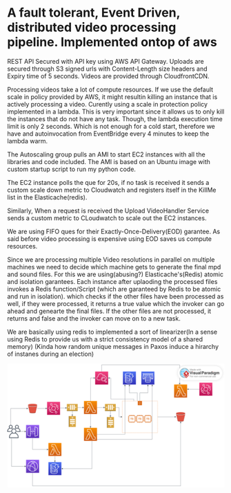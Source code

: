 # A fault tolerant, Event Driven, distributed video processing pipeline. Implemented ontop of aws

REST API Secured with API key using AWS API Gateway.
Uploads are secured through S3 signed urls with Content-Length size headers and Expiry time of 5 seconds.
Videos are provided through CloudfrontCDN.

Processing videos take a lot of compute resources. If we use the default scale in policy provided by AWS, it might resultin killing an instance that is actively processing a video.
Curently using a scale in protection policy implemented in a lambda. This is very important since it allows us to only kill the instances that do not have
any task. Though, the lambda execution time limit is only 2 seconds. Which is not enough for a cold start, therefore we have and autoinvocation from EventBridge every 4 minutes
to keep the lambda warm.

The Autoscaling group pulls an AMI to start EC2 instances with all the libraries and code included.
The AMI is based on an Ubuntu image with custom startup script to run my python code.

The EC2 instance polls the que for 20s, if no task is received it sends a custom scale down metric to Cloudwatch and registers
itself in the KillMe list in the Elasticache(redis).

Similarly, When a request is received the Upload VideoHandler Service sends a custom metric to CLoudwatch to scale out
the EC2 instances.

We are using FIFO ques for their Exactly-Once-Delivery(EOD) garantee. As said before video processing is expensive using EOD saves us compute resources.

Since we are processing multiple Video resolutions in parallel on multiple machines we need to decide which machine gets to generate the final mpd and sound files.
For this we are using(abusing?) Elasticache's(Redis) atomic and isolation garantees. Each instance after uplaoding the processed files invokes a Redis function/Script
(which are garanteed by Redis to be atomic and run in isolation). which checks if the other files have been processed as well, if they were processed, it returns a true value
which the invoker can go ahead and genearte the final files. If the other files are not processed, it returns and false and the invoker can move on to a new task.

We are basically using redis to implemented a sort of linearizer(In a sense using Redis to provide us with a strict consistency model of a shared memory)
(Kinda how random unique messages in Paxos induce a hirarchy of instanes during an election)






![Archiecture Diagram](Architecture.svg)
